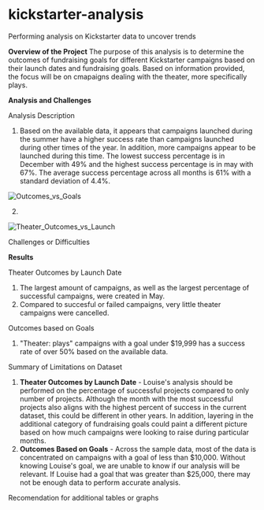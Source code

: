 # kickstarter-analysis
Performing analysis on Kickstarter data to uncover trends

**Overview of the Project**
The purpose of this analysis is to determine the outcomes of fundraising goals for different Kickstarter campaigns based on their launch dates and fundraising goals. Based on information provided, the focus will be on cmapaigns dealing with the theater, more specifically plays.

**Analysis and Challenges**

Analysis Description
  1. Based on the available data, it appears that campaigns launched during the summer have a higher success rate than campaigns launched during other times of the year. In addition, more campaigns appear to be launched during this time. The lowest success percentage is in December with 49% and the highest success percentage is in may with 67%. The average success percentage across all months is 61% with a standard deviation of 4.4%.
 
![Outcomes_vs_Goals](https://user-images.githubusercontent.com/82549092/115318855-9ee00500-a14c-11eb-9d6a-f3759fbd690a.png)
  
  2. 

![Theater_Outcomes_vs_Launch](https://user-images.githubusercontent.com/82549092/115318861-a0a9c880-a14c-11eb-8fdc-7d9ae52f0f7a.png)


Challenges or Difficulties


**Results**

Theater Outcomes by Launch Date
  1. The largest amount of campaigns, as well as the largest percentage of successful campaigns, were created in May.
  2. Compared to succesful or failed campaigns, very little theater campaigns were cancelled.

Outcomes based on Goals
  1. "Theater: plays" campaigns with a goal under $19,999 has a success rate of over 50% based on the available data.

Summary of Limitations on Dataset
  1. **Theater Outcomes by Launch Date** - Louise's analysis should be performed on the percentage of successful projects compared to only number of projects. Although the month with the most successful projects also aligns with the highest percent of success in the current dataset, this could be different in other years. In addition, layering in the additional category of fundraising goals could paint a different picture based on how much campaigns were looking to raise during particular months.
  2. **Outcomes Based on Goals** - Across the sample data, most of the data is concentrated on campaigns with a goal of less than $10,000. Without knowing Louise's goal, we are unable to know if our analysis will be relevant. If Louise had a goal that was greater than $25,000, there may not be enough data to perform accurate analysis. 

Recomendation for additional tables or graphs

